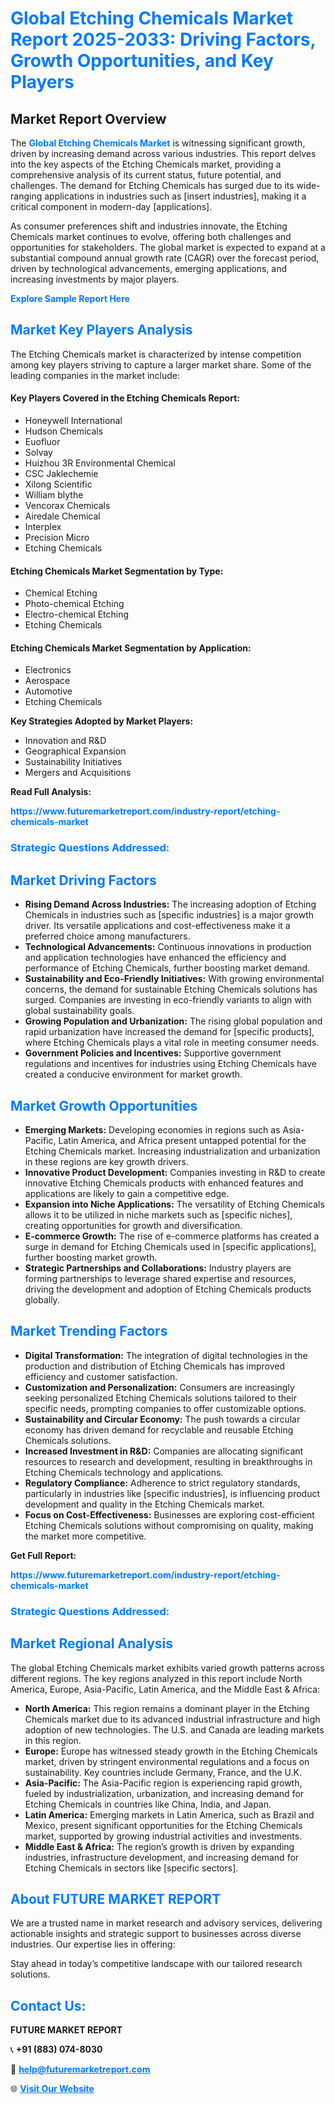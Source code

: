 <h1 style="color: #007BFF;">Global Etching Chemicals Market Report 2025-2033: Driving Factors, Growth Opportunities, and Key Players</h1>

<section id="overview">
<h2>Market Report Overview</h2>
<p>The <a href="https://www.futuremarketreport.com/industry-report/etching-chemicals-market" style="color: #007BFF; text-decoration: none;"><strong>Global Etching Chemicals Market</strong></a> is witnessing significant growth, driven by increasing demand across various industries. This report delves into the key aspects of the Etching Chemicals market, providing a comprehensive analysis of its current status, future potential, and challenges. The demand for Etching Chemicals has surged due to its wide-ranging applications in industries such as [insert industries], making it a critical component in modern-day [applications].</p>
<p>As consumer preferences shift and industries innovate, the Etching Chemicals market continues to evolve, offering both challenges and opportunities for stakeholders. The global market is expected to expand at a substantial compound annual growth rate (CAGR) over the forecast period, driven by technological advancements, emerging applications, and increasing investments by major players.</p>
</section>

<section id="overview">
<p><a href="https://www.futuremarketreport.com/request-sample/reportId=100748" style="color: #007BFF; text-decoration: none;"><strong>Explore Sample Report Here</strong></a></p>
</section>

<section id="key-players">
<h2 style="color: #007BFF;">Market Key Players Analysis</h2>
<p>The Etching Chemicals market is characterized by intense competition among key players striving to capture a larger market share. Some of the leading companies in the market include:</p>
<h4>Key Players Covered in the Etching Chemicals Report:</h4>
<ul><li>Honeywell International</li><li>Hudson Chemicals</li><li>Euofluor</li><li>Solvay</li><li>Huizhou 3R Environmental Chemical</li><li>CSC Jaklechemie</li><li>Xilong Scientific</li><li>William blythe</li><li>Vencorax Chemicals</li><li>Airedale Chemical</li><li>Interplex</li><li>Precision Micro</li><li>Etching Chemicals</li></ul>
<h4>Etching Chemicals Market Segmentation by Type:</h4>
<ul><li>Chemical Etching</li><li>Photo-chemical Etching</li><li>Electro-chemical Etching</li><li>Etching Chemicals</li></ul>

<h4>Etching Chemicals Market Segmentation by Application:</h4>
<ul><li>Electronics</li><li>Aerospace</li><li>Automotive</li><li>Etching Chemicals</li></ul>
<p><strong>Key Strategies Adopted by Market Players:</strong></p>
<ul>
<li>Innovation and R&D</li>
<li>Geographical Expansion</li>
<li>Sustainability Initiatives</li>
<li>Mergers and Acquisitions</li>
</ul>
</section>

<section>
<p><strong>Read Full Analysis: </strong></p><a href="https://www.futuremarketreport.com/industry-report/etching-chemicals-market" style="color: #007BFF; text-decoration: none;"><strong>https://www.futuremarketreport.com/industry-report/etching-chemicals-market</strong></a>
<h3 style="color: #007BFF;">Strategic Questions Addressed:</h3>
</section>

<section id="driving-factors">
<h2 style="color: #007BFF;">Market Driving Factors</h2>
<ul>
<li><strong>Rising Demand Across Industries:</strong> The increasing adoption of Etching Chemicals in industries such as [specific industries] is a major growth driver. Its versatile applications and cost-effectiveness make it a preferred choice among manufacturers.</li>
<li><strong>Technological Advancements:</strong> Continuous innovations in production and application technologies have enhanced the efficiency and performance of Etching Chemicals, further boosting market demand.</li>
<li><strong>Sustainability and Eco-Friendly Initiatives:</strong> With growing environmental concerns, the demand for sustainable Etching Chemicals solutions has surged. Companies are investing in eco-friendly variants to align with global sustainability goals.</li>
<li><strong>Growing Population and Urbanization:</strong> The rising global population and rapid urbanization have increased the demand for [specific products], where Etching Chemicals plays a vital role in meeting consumer needs.</li>
<li><strong>Government Policies and Incentives:</strong> Supportive government regulations and incentives for industries using Etching Chemicals have created a conducive environment for market growth.</li>
</ul>
</section>

<section id="growth-opportunities">
<h2 style="color: #007BFF;">Market Growth Opportunities</h2>
<ul>
<li><strong>Emerging Markets:</strong> Developing economies in regions such as Asia-Pacific, Latin America, and Africa present untapped potential for the Etching Chemicals market. Increasing industrialization and urbanization in these regions are key growth drivers.</li>
<li><strong>Innovative Product Development:</strong> Companies investing in R&D to create innovative Etching Chemicals products with enhanced features and applications are likely to gain a competitive edge.</li>
<li><strong>Expansion into Niche Applications:</strong> The versatility of Etching Chemicals allows it to be utilized in niche markets such as [specific niches], creating opportunities for growth and diversification.</li>
<li><strong>E-commerce Growth:</strong> The rise of e-commerce platforms has created a surge in demand for Etching Chemicals used in [specific applications], further boosting market growth.</li>
<li><strong>Strategic Partnerships and Collaborations:</strong> Industry players are forming partnerships to leverage shared expertise and resources, driving the development and adoption of Etching Chemicals products globally.</li>
</ul>
</section>

<section id="trending-factors">
<h2 style="color: #007BFF;">Market Trending Factors</h2>
<ul>
<li><strong>Digital Transformation:</strong> The integration of digital technologies in the production and distribution of Etching Chemicals has improved efficiency and customer satisfaction.</li>
<li><strong>Customization and Personalization:</strong> Consumers are increasingly seeking personalized Etching Chemicals solutions tailored to their specific needs, prompting companies to offer customizable options.</li>
<li><strong>Sustainability and Circular Economy:</strong> The push towards a circular economy has driven demand for recyclable and reusable Etching Chemicals solutions.</li>
<li><strong>Increased Investment in R&D:</strong> Companies are allocating significant resources to research and development, resulting in breakthroughs in Etching Chemicals technology and applications.</li>
<li><strong>Regulatory Compliance:</strong> Adherence to strict regulatory standards, particularly in industries like [specific industries], is influencing product development and quality in the Etching Chemicals market.</li>
<li><strong>Focus on Cost-Effectiveness:</strong> Businesses are exploring cost-efficient Etching Chemicals solutions without compromising on quality, making the market more competitive.</li>
</ul>
</section>

<section>
<p><strong>Get Full Report: </strong></p><a href="https://www.futuremarketreport.com/industry-report/etching-chemicals-market" style="color: #007BFF; text-decoration: none;"><strong>https://www.futuremarketreport.com/industry-report/etching-chemicals-market</strong></a>
<h3 style="color: #007BFF;">Strategic Questions Addressed:</h3>
</section>


<section id="regional-analysis">
<h2 style="color: #007BFF;">Market Regional Analysis</h2>
<p>The global Etching Chemicals market exhibits varied growth patterns across different regions. The key regions analyzed in this report include North America, Europe, Asia-Pacific, Latin America, and the Middle East & Africa:</p>
<ul>
<li><strong>North America:</strong> This region remains a dominant player in the Etching Chemicals market due to its advanced industrial infrastructure and high adoption of new technologies. The U.S. and Canada are leading markets in this region.</li>
<li><strong>Europe:</strong> Europe has witnessed steady growth in the Etching Chemicals market, driven by stringent environmental regulations and a focus on sustainability. Key countries include Germany, France, and the U.K.</li>
<li><strong>Asia-Pacific:</strong> The Asia-Pacific region is experiencing rapid growth, fueled by industrialization, urbanization, and increasing demand for Etching Chemicals in countries like China, India, and Japan.</li>
<li><strong>Latin America:</strong> Emerging markets in Latin America, such as Brazil and Mexico, present significant opportunities for the Etching Chemicals market, supported by growing industrial activities and investments.</li>
<li><strong>Middle East & Africa:</strong> The region’s growth is driven by expanding industries, infrastructure development, and increasing demand for Etching Chemicals in sectors like [specific sectors].</li>
</ul>
</section>

<footer>
<h2 style="color: #007BFF;">About FUTURE MARKET REPORT</h2>
<p>We are a trusted name in market research and advisory services, delivering actionable insights and strategic support to businesses across diverse industries. Our expertise lies in offering:</p>

<p>Stay ahead in today’s competitive landscape with our tailored research solutions.</p>

<h2 style="color: #007BFF;">Contact Us:</h2>
<p><strong>FUTURE MARKET REPORT</strong></p>
<p>📞 <strong>+91 (883) 074-8030</strong></p>
<p>📧 <strong><a href="mailto:help@futuremarketreport.com" style="color: #007BFF;">help@futuremarketreport.com</a></strong></p>
<p>🌐 <strong><a href="https://www.futuremarketreport.com/" style="color: #007BFF;">Visit Our Website</a></strong></p>
</footer>
